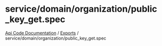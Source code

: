 # service/domain/organization/public\_key\_get.spec
[Api Code Documentation](../README.md) / [Exports](../modules.md) / service/domain/organization/public\_key\_get.spec
